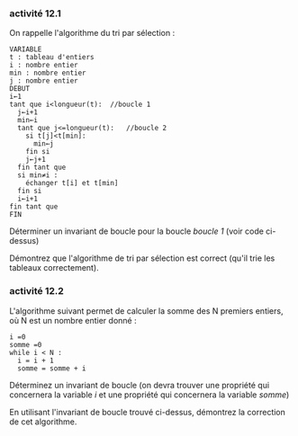 ### activité 12.1

On rappelle l'algorithme du tri par sélection :

```
VARIABLE
t : tableau d'entiers
i : nombre entier
min : nombre entier
j : nombre entier
DEBUT
i←1
tant que i<longueur(t):  //boucle 1
  j←i+1
  min←i
  tant que j<=longueur(t):   //boucle 2
    si t[j]<t[min]:
      min←j
    fin si
    j←j+1
  fin tant que
  si min≠i :
    échanger t[i] et t[min]
  fin si
  i←i+1
fin tant que
FIN
``` 

Déterminer un invariant de boucle pour la boucle *boucle 1* (voir code ci-dessus)

Démontrez que l'algorithme de tri par sélection est correct (qu'il trie les tableaux correctement).

### activité 12.2

L'algorithme suivant permet de calculer la somme des N premiers entiers, où N est un nombre entier donné :

```
i =0
somme =0
while i < N :
  i = i + 1
  somme = somme + i
```

Déterminez un invariant de boucle (on devra trouver  une propriété qui concernera la variable *i* et une propriété qui concernera la variable *somme*)

En utilisant l'invariant de boucle trouvé ci-dessus, démontrez la correction de cet algorithme.